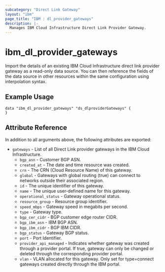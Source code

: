 ```yaml
---
subcategory: "Direct Link Gateway"
layout: "ibm"
page_title: "IBM : dl_provider_gateways"
description: |-
  Manages IBM Cloud Infrastructure Direct Link Provider Gateway.
---
```


# ibm\_dl_provider_gateways

Import the details of an existing IBM Cloud Infrastructure direct link provider gateway as a read-only data source. You can then reference the fields of the data source in other resources within the same configuration using interpolation syntax.


## Example Usage

```hcl
data "ibm_dl_provider_gateways" "ds_dlproviderGateways" {
}
```

## Attribute Reference

In addition to all arguments above, the following attributes are exported:

* `gateways` - List of all Direct Link provider gateways in the IBM Cloud Infrastructure.
  * `bgp_asn` - Customer BGP ASN.
  * `created_at` - The date and time resource was created.
  * `crn` - The CRN (Cloud Resource Name) of this gateway.
  * `global` - Gateways with global routing (true) can connect to networks outside their associated region.
  * `id` - The unique identifier of this gateway.
  * `name` - The unique user-defined name for this gateway.
  * `operational_status` - Gateway operational status.
  * `resource_group` - Resource group identifier.
  * `speed_mbps` - Gateway speed in megabits per second.
  * `type` - Gateway type.
  * `bgp_cer_cidr` - BGP customer edge router CIDR.
  * `bgp_ibm_asn` - IBM BGP ASN.
  * `bgp_ibm_cidr` - BGP IBM CIDR.
  * `bgp_status` - Gateway BGP status.
  * `port` - Port Identifier.
  * `provider_api_managed` - Indicates whether gateway was created through a provider portal. If true, gateway can only be changed or deleted through the corresponding provider portal.
  * `vlan` - VLAN allocated for this gateway. Only set for type=connect gateways created directly through the IBM portal.

